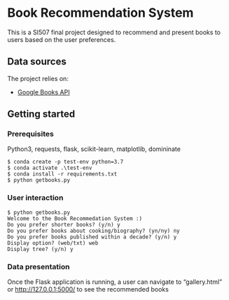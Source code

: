 # Book Recommendation System

This is a SI507 final project designed to recommend and present books to users based on the user preferences.

## Data sources

The project relies on:
* [Google Books API](https://developers.google.com/books)

## Getting started

### Prerequisites

Python3, requests, flask, scikit-learn, matplotlib, domininate

```
$ conda create -p test-env python=3.7
$ conda activate .\test-env
$ conda install -r requirements.txt
$ python getbooks.py
```

### User interaction
```
$ python getbooks.py
Welcome to the Book Recommedation System :)
Do you prefer shorter books? (y/n) y
Do you prefer books about cooking/biography? (yn/ny) ny
Do you prefer books published within a decade? (y/n) y
Display option? (web/txt) web
Display tree? (y/n) y
```

### Data presentation
Once the Flask application is running, a user can navigate to “gallery.html” or http://127.0.0.1:5000/ to see the recommended books
